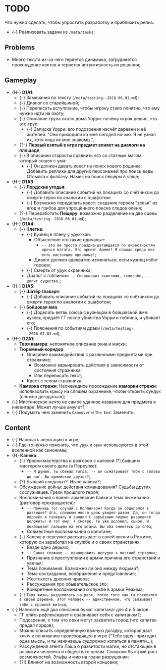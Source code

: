 # TODO
Что нужно сделать, чтобы упростить разработку и приблизить релиз:

   * {-} Реализовать задачи из `/meta/tasks`;

## Problems

   * Много текста из-за чего теряется динамика, затрудняется прохождение кветов и теряется интуитивность их решения;

## Gameplay

   * {H-} **D1A1**:
      * {-} Замечания по тексту (`/meta/testing--2018.06.01.md`);
      * {-} Диалог со старейшиной;
      * {-} Переписать вступление, чтобы игроку стало понятно, что ему нужно идти на охоту;
      * {-} Описание трупа около дома Уорри: почему игрок решил, что это труп:
         * {-} Записка Уорри: его подозрения насчёт деревни и её жителей: "Они приходили ко мне сегодня ночью. Я не узнал их, хотя лица их мне знакомы.";
      * {?-} **Первый взятый в игре предмет влияет на диалоги на площади**;
      * {-} В описании старосты сравнить его со статным магом, который сошел с ума:
         * {-} Он должен давать квест на поиск нового родника. Добавить реплики для других персонажей про поиск воды. Отсылка к фоллачу. Намек на поиск пещеры в чаще;
   * {H-} **D1A3**:
      * {-} **Лордские угодья**:
         * {-} Добавить описание событий на локациях со счётчиком до смерти героя по аналогии с эшафотом:
         * {-} Возможно переделать квест: создание героем "зелья" из ягод и грибов для упрощённого поиска следов оленя;
      * {?-} Переработать **Пещеру**: возможно разделение на две сцены (`/meta/testing--2018.06.01.md`);
   * {H-} **D1A4**:
      * {-} **Клетка**:
         * {-} Кузнец в плену у урук-хай:
            * Объяснение кто такие одичалые:
               * `-- Это не просто праздно-шатающаяся по окрестностям орочья ватага. Это армия! Армия! Я слышал среди них есть настоящие одичалые!`;
            * Диалог должен адекватно изменяться, если кузнец избит героем;
         * {-} Смерть от урук охранника;
         * Диалог с гоблином: `-- Сперклсииз эвиктимм, кемосабе, -- шипит существо.`;
   * {H-} **D1A5**:
      * {-} **Шатёр главаря**:
         * {-} Добавить описание событий на локациях со счётчиком до смерти героя по аналогии с эшафотом;
      * {-} **Бойцовая яма**:
         * {-} Доделать ветвь союза с кузнецом в бойцовской яме: кузнец предаёт ГГ после убийства Уорри и гоблина, и убивает его;
         * {-} Пояснения по событиям драки (`/meta/testing--2018.07.03.md`);
   * {H-} **D2A1**:
      * **Твоя камера**: непонятное описание окна и миски;
      * **Тюремный коридор**:
         * Описание взаимодействия с различными предметами при стражнике:
            * Возможно варьировать действия в зависимости от состояния стражника;
            * Или переписать текст;
         * Квест с телом стражника;
      * **Каморка стражи**: Неочевидное прохождение **каморки стражи**: использовать крысу на спящем охраннике, чтобы открыть сундук (сложно догадаться);
   * {-} Мистическое нечто не самое удачное название для предмета в инвентаре. Может лучше амулет?;
   * {-} Подумать чем заменить `Gameover` и `The End`. Заменить;

## Content

   * {-} Написать аннотацию к игре;
   * {-} Где-то нужно пояснить, что `урук` и `орки` используются в этой вселенной как синонимы;
   * {H} **Калека**:
      * {-} Уровни мастерства и разговор с калекой (?) бывшим мастером своего дела (в Переулке):
         * `-- Я думал, ты сбежал тогда, -- он осматривает тебя с головы до ног. Вы армейские друзья?`;
      * {?} Бывший следопыт?. Ныне калека?;
      * Обсуждение войны: действия командования? Судьбы других сослуживцев. Грехи прошлого героя;
      * Воспоминания о войне: армейские байки и тема выживания (разговор прекращается):
         * `-- Помнишь тот случай с Коллинзом? Когда он обделался в разведке? Ага, слишком много урок увидел разом. Да, он тогда подошёл к генералу и заявил с серъёзным лицом: разрешите доложить! А тот ему: я смотрю, ты уже доложил, сынок. И показывает пальцем на его штаны. Вы оба смеетесь до слёз`;
         * Совместные воспоминания о капитане;
      * {-} Калека в переулке рассказывает о своей жизни в Режиме, которую он заработал на службе и о своих странствиях:
         * Везде одно дерьмо;
         * `-- Самое сложное -- приноровить желудок к местной стрярпне`;
         * Признание в преступлении в армии причина его странствий и увечья;
         * Тема понимания. Возможно ли оно между людьми?;
         * Тема сострадания, воображения и представления;
         * Жестокость древних нравов;
         * Рассуждения про обывательское зло;
         * Конкретные воспоминания о службе в армии Режима;
      * {-} `Твоя жизнь разделилась на двое, после того как ты поселился в своей деревне. Этот человек -- единственное, что связывает тебя с прошлой жизнью`;
   * {-} Написать ещё два описания бумаг капитана: для 4 и 5 актов:
      * ГГ опять рефлексирует и сравнивает себя с капитаном?;
      * Подозрения, о том что орки могут захватить город (что капитан предал лордов);
      * Можно описать определённую важную догадку, которая даст ключ к пониманию происходящео в игре ("Тебе вдруг приходит одна мысль, и ты начинаешь судорожно копаться в памяти...);
      * Рассуждения агента Лаша о развитости магии, но отстающем в развитии человека и общества в целом. Слишком быстрый рост возможностей. Эльфы и мир на грани разрушения;
      * {?!} Влияют на возможность второй концовки;
